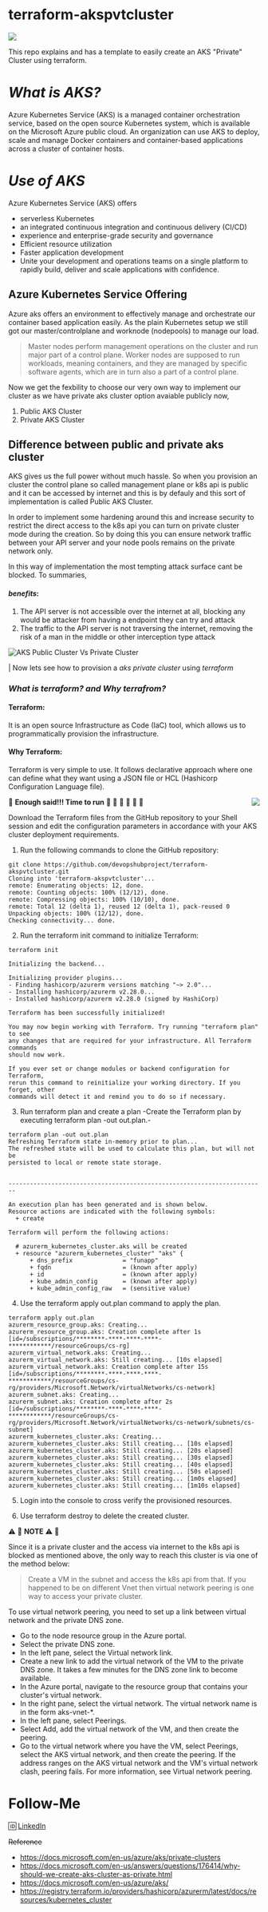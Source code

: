 # terraform-akspvtcluster
[<img src="./docs/images/azure-kubernetes-banner.png" align="centre">](https://docs.microsoft.com/en-us/azure/aks/)

This repo explains and has a template to easily create an AKS "Private" Cluster using terraform.

# _What is AKS?_
Azure Kubernetes Service (AKS) is a managed container orchestration service, based on the open source Kubernetes system, which is available on the Microsoft Azure public cloud. An organization can use AKS to deploy, scale and manage Docker containers and container-based applications across a cluster of container hosts.



# _Use of AKS_
Azure Kubernetes Service (AKS) offers 

* serverless Kubernetes
* an integrated continuous integration and continuous delivery (CI/CD) 
* experience and enterprise-grade security and governance
* Efficient resource utilization
* Faster application development
* Unite your development and operations teams on a single platform to rapidly build, deliver and scale applications with confidence.

## __Azure Kubernetes Service Offering__

Azure aks offers an environment to effectively manage and orchestrate our container based application easily. As the plain Kubernetes setup we still got our master/controlplane and worknode (nodepools) to manage our load.

> Master nodes perform management operations on the cluster and run major part of a control plane. 
> Worker nodes are supposed to run workloads, meaning containers, and they are managed by specific software agents, which are in turn also a part of a control plane.

Now we get the fexbility to choose our very own way to implement our cluster as we have private aks cluster option avaiable publicly now,

1) Public AKS Cluster 
2) Private AKS Cluster

## Difference between public and private aks cluster

AKS gives us the full power without much hassle. So when you provision an cluster the control plane so called management plane or k8s api is public and it can be accessed by internet and this is by defauly and this sort of implementation is called Public AKS Cluster.

In order to implement some hardening around this and increase security to restrict the direct access to the k8s api you can turn on private cluster mode during the creation. So by doing this you can ensure network traffic between your API server and your node pools remains on the private network only.

In this way of implementation the most tempting attack surface cant be blocked. To summaries, 

#### **_benefits_**:

1. The API server is not accessible over the internet at all, blocking any would be attacker from having a endpoint they can try and attack
2. The traffic to the API server is not traversing the internet, removing the risk of a man in the middle or other interception type attack

![AKS Public Cluster Vs Private Cluster](./docs/images/aks_pvt_cluster.png)


| Now lets see how to provision a _aks private cluster_ using _terraform_

### _What is terraform? and Why terrafrom?_

#### Terraform:

It is an open source Infrastructure as Code (IaC) tool, which allows us to programmatically provision the infrastructure. 

#### Why Terraform:

Terraform is very simple to use. It follows declarative approach where one can define what they want using a JSON file or HCL (Hashicorp Configuration Language file).

[<img src="./docs/images/aks.png" align="right">](https://registry.terraform.io/providers/hashicorp/azurerm/latest/docs/resources/kubernetes_cluster)





:metal:  __Enough said!!! Time to run__ :rocket: :rocket: :rocket: :rocket: :rocket: :rocket:



Download the Terraform files from the GitHub repository to your Shell session and edit the configuration parameters in accordance with your AKS cluster deployment requirements. 

1. Run the following commands to clone the GitHub repository:

```
git clone https://github.com/devopshubproject/terraform-akspvtcluster.git
Cloning into 'terraform-akspvtcluster'...
remote: Enumerating objects: 12, done.
remote: Counting objects: 100% (12/12), done.
remote: Compressing objects: 100% (10/10), done.
remote: Total 12 (delta 1), reused 12 (delta 1), pack-reused 0
Unpacking objects: 100% (12/12), done.
Checking connectivity... done.
```

2. Run the terraform init command to initialize Terraform:

```
terraform init

Initializing the backend...

Initializing provider plugins...
- Finding hashicorp/azurerm versions matching "~> 2.0"...
- Installing hashicorp/azurerm v2.28.0...
- Installed hashicorp/azurerm v2.28.0 (signed by HashiCorp)

Terraform has been successfully initialized!

You may now begin working with Terraform. Try running "terraform plan" to see
any changes that are required for your infrastructure. All Terraform commands
should now work.

If you ever set or change modules or backend configuration for Terraform,
rerun this command to reinitialize your working directory. If you forget, other
commands will detect it and remind you to do so if necessary.
```

3. Run terraform plan and create a plan \-Create the Terraform plan by executing terraform plan -out out.plan.\-

```
terraform plan -out out.plan
Refreshing Terraform state in-memory prior to plan...
The refreshed state will be used to calculate this plan, but will not be
persisted to local or remote state storage.


------------------------------------------------------------------------

An execution plan has been generated and is shown below.
Resource actions are indicated with the following symbols:
  + create

Terraform will perform the following actions:

  # azurerm_kubernetes_cluster.aks will be created
  + resource "azurerm_kubernetes_cluster" "aks" {
      + dns_prefix              = "funapp"
      + fqdn                    = (known after apply)
      + id                      = (known after apply)
      + kube_admin_config       = (known after apply)
      + kube_admin_config_raw   = (sensitive value)
```

4. Use the terraform apply out.plan command to apply the plan.

```
terraform apply out.plan
azurerm_resource_group.aks: Creating...
azurerm_resource_group.aks: Creation complete after 1s [id=/subscriptions/********-****-****-****-************/resourceGroups/cs-rg]
azurerm_virtual_network.aks: Creating...
azurerm_virtual_network.aks: Still creating... [10s elapsed]
azurerm_virtual_network.aks: Creation complete after 15s [id=/subscriptions/********-****-****-****-************/resourceGroups/cs-rg/providers/Microsoft.Network/virtualNetworks/cs-network]
azurerm_subnet.aks: Creating...
azurerm_subnet.aks: Creation complete after 2s [id=/subscriptions/********-****-****-****-************/resourceGroups/cs-rg/providers/Microsoft.Network/virtualNetworks/cs-network/subnets/cs-subnet]
azurerm_kubernetes_cluster.aks: Creating...
azurerm_kubernetes_cluster.aks: Still creating... [10s elapsed]
azurerm_kubernetes_cluster.aks: Still creating... [20s elapsed]
azurerm_kubernetes_cluster.aks: Still creating... [30s elapsed]
azurerm_kubernetes_cluster.aks: Still creating... [40s elapsed]
azurerm_kubernetes_cluster.aks: Still creating... [50s elapsed]
azurerm_kubernetes_cluster.aks: Still creating... [1m0s elapsed]
azurerm_kubernetes_cluster.aks: Still creating... [1m10s elapsed]
```

5. Login into the console to cross verify the provisioned resources.

6. Use terraform destroy to delete the created cluster.


:warning: :firecracker: __NOTE__ :warning: :firecracker:

Since it is a private cluster and the access via internet to the k8s api is blocked as mentioned above, the only way to reach this cluster is via one of the method below:

> Create a VM in the subnet and access the k8s api from that.
> If you happened to be on different Vnet then  virtual network peering is one way to access your private cluster.

To use virtual network peering, you need to set up a link between virtual network and the private DNS zone.

* Go to the node resource group in the Azure portal.
* Select the private DNS zone.
* In the left pane, select the Virtual network link.
* Create a new link to add the virtual network of the VM to the private DNS zone. It takes a few minutes for the DNS zone link to become available.
* In the Azure portal, navigate to the resource group that contains your cluster's virtual network.
* In the right pane, select the virtual network. The virtual network name is in the form aks-vnet-*.
* In the left pane, select Peerings.
* Select Add, add the virtual network of the VM, and then create the peering.
* Go to the virtual network where you have the VM, select Peerings, select the AKS virtual network, and then create the peering. If the address ranges on the AKS virtual network and the VM's virtual network clash, peering fails. For more information, see Virtual network peering.


# Follow-Me

:id: [LinkedIn](https://www.linkedin.com/in/premkumarpalanichamy/)


~~Reference~~
- https://docs.microsoft.com/en-us/azure/aks/private-clusters
- https://docs.microsoft.com/en-us/answers/questions/176414/why-should-we-create-aks-cluster-as-private.html
- https://docs.microsoft.com/en-us/azure/aks/
- https://registry.terraform.io/providers/hashicorp/azurerm/latest/docs/resources/kubernetes_cluster
